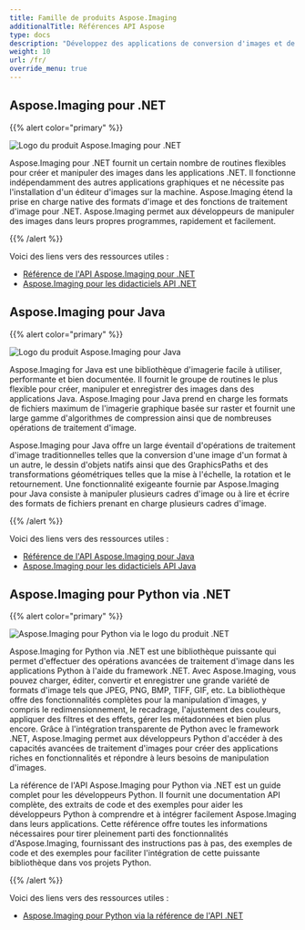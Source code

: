 ```yaml
---
title: Famille de produits Aspose.Imaging
additionalTitle: Références API Aspose
type: docs
description: "Développez des applications de conversion d'images et de traitement d'images de documents auto-hébergées ou cloud avec les API Aspose.Imaging faciles à utiliser. Aspose.Imaging est disponible pour .NET, Java et d'autres plates-formes."
weight: 10
url: /fr/
override_menu: true
---
```


## Aspose.Imaging pour .NET


{{% alert color="primary" %}} 

![Logo du produit Aspose.Imaging pour .NET](../home_1.png)

Aspose.Imaging pour .NET fournit un certain nombre de routines flexibles pour créer et manipuler des images dans les applications .NET. Il fonctionne indépendamment des autres applications graphiques et ne nécessite pas l'installation d'un éditeur d'images sur la machine. Aspose.Imaging étend la prise en charge native des formats d'image et des fonctions de traitement d'image pour .NET. Aspose.Imaging permet aux développeurs de manipuler des images dans leurs propres programmes, rapidement et facilement.

{{% /alert %}}

Voici des liens vers des ressources utiles :
- [Référence de l'API Aspose.Imaging pour .NET](/imaging/fr/net/)
- [Aspose.Imaging pour les didacticiels API .NET](/tutorials/imaging/fr/net/)

## Aspose.Imaging pour Java

{{% alert color="primary" %}}

![Logo du produit Aspose.Imaging pour Java](../home_2.png)

Aspose.Imaging for Java est une bibliothèque d'imagerie facile à utiliser, performante et bien documentée. Il fournit le groupe de routines le plus flexible pour créer, manipuler et enregistrer des images dans des applications Java. Aspose.Imaging pour Java prend en charge les formats de fichiers maximum de l'imagerie graphique basée sur raster et fournit une large gamme d'algorithmes de compression ainsi que de nombreuses opérations de traitement d'image.

Aspose.Imaging pour Java offre un large éventail d'opérations de traitement d'image traditionnelles telles que la conversion d'une image d'un format à un autre, le dessin d'objets natifs ainsi que des GraphicsPaths et des transformations géométriques telles que la mise à l'échelle, la rotation et le retournement. Une fonctionnalité exigeante fournie par Aspose.Imaging pour Java consiste à manipuler plusieurs cadres d'image ou à lire et écrire des formats de fichiers prenant en charge plusieurs cadres d'image.

{{% /alert %}}

Voici des liens vers des ressources utiles :

- [Référence de l'API Aspose.Imaging pour Java](/imaging/java/)
- [Aspose.Imaging pour les didacticiels API Java](/tutorials/imaging/fr/java/)

## Aspose.Imaging pour Python via .NET

{{% alert color="primary" %}}

![Aspose.Imaging pour Python via le logo du produit .NET](../home_4.png)

Aspose.Imaging for Python via .NET est une bibliothèque puissante qui permet d'effectuer des opérations avancées de traitement d'image dans les applications Python à l'aide du framework .NET. Avec Aspose.Imaging, vous pouvez charger, éditer, convertir et enregistrer une grande variété de formats d'image tels que JPEG, PNG, BMP, TIFF, GIF, etc. La bibliothèque offre des fonctionnalités complètes pour la manipulation d'images, y compris le redimensionnement, le recadrage, l'ajustement des couleurs, appliquer des filtres et des effets, gérer les métadonnées et bien plus encore. Grâce à l'intégration transparente de Python avec le framework .NET, Aspose.Imaging permet aux développeurs Python d'accéder à des capacités avancées de traitement d'images pour créer des applications riches en fonctionnalités et répondre à leurs besoins de manipulation d'images.

La référence de l'API Aspose.Imaging pour Python via .NET est un guide complet pour les développeurs Python. Il fournit une documentation API complète, des extraits de code et des exemples pour aider les développeurs Python à comprendre et à intégrer facilement Aspose.Imaging dans leurs applications. Cette référence offre toutes les informations nécessaires pour tirer pleinement parti des fonctionnalités d'Aspose.Imaging, fournissant des instructions pas à pas, des exemples de code et des exemples pour faciliter l'intégration de cette puissante bibliothèque dans vos projets Python.

{{% /alert %}}

Voici des liens vers des ressources utiles :

- [Aspose.Imaging pour Python via la référence de l'API .NET](/imaging/python-net/)
